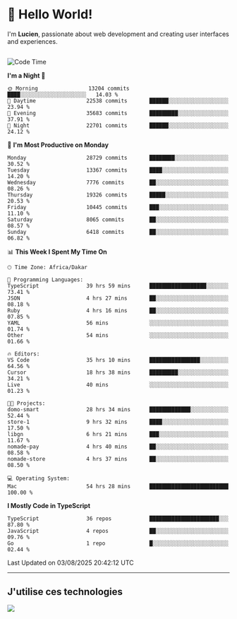 # 👋 Hello World!

I'm **Lucien**, passionate about web development and creating user interfaces and experiences.

##

<!--START_SECTION:waka-->
![Code Time](http://img.shields.io/badge/Code%20Time-3%2C574%20hrs%2055%20mins-blue)

**I'm a Night 🦉** 

```text
🌞 Morning                13204 commits       ████░░░░░░░░░░░░░░░░░░░░░   14.03 % 
🌆 Daytime                22538 commits       ██████░░░░░░░░░░░░░░░░░░░   23.94 % 
🌃 Evening                35683 commits       █████████░░░░░░░░░░░░░░░░   37.91 % 
🌙 Night                  22701 commits       ██████░░░░░░░░░░░░░░░░░░░   24.12 % 
```
📅 **I'm Most Productive on Monday** 

```text
Monday                   28729 commits       ████████░░░░░░░░░░░░░░░░░   30.52 % 
Tuesday                  13367 commits       ████░░░░░░░░░░░░░░░░░░░░░   14.20 % 
Wednesday                7776 commits        ██░░░░░░░░░░░░░░░░░░░░░░░   08.26 % 
Thursday                 19326 commits       █████░░░░░░░░░░░░░░░░░░░░   20.53 % 
Friday                   10445 commits       ███░░░░░░░░░░░░░░░░░░░░░░   11.10 % 
Saturday                 8065 commits        ██░░░░░░░░░░░░░░░░░░░░░░░   08.57 % 
Sunday                   6418 commits        ██░░░░░░░░░░░░░░░░░░░░░░░   06.82 % 
```


📊 **This Week I Spent My Time On** 

```text
🕑︎ Time Zone: Africa/Dakar

💬 Programming Languages: 
TypeScript               39 hrs 59 mins      ██████████████████░░░░░░░   73.41 % 
JSON                     4 hrs 27 mins       ██░░░░░░░░░░░░░░░░░░░░░░░   08.18 % 
Ruby                     4 hrs 16 mins       ██░░░░░░░░░░░░░░░░░░░░░░░   07.85 % 
YAML                     56 mins             ░░░░░░░░░░░░░░░░░░░░░░░░░   01.74 % 
Other                    54 mins             ░░░░░░░░░░░░░░░░░░░░░░░░░   01.66 % 

🔥 Editors: 
VS Code                  35 hrs 10 mins      ████████████████░░░░░░░░░   64.56 % 
Cursor                   18 hrs 38 mins      █████████░░░░░░░░░░░░░░░░   34.21 % 
Live                     40 mins             ░░░░░░░░░░░░░░░░░░░░░░░░░   01.23 % 

🐱‍💻 Projects: 
domo-smart               28 hrs 34 mins      █████████████░░░░░░░░░░░░   52.44 % 
store-1                  9 hrs 32 mins       ████░░░░░░░░░░░░░░░░░░░░░   17.50 % 
libgn                    6 hrs 21 mins       ███░░░░░░░░░░░░░░░░░░░░░░   11.67 % 
nomade-pay               4 hrs 40 mins       ██░░░░░░░░░░░░░░░░░░░░░░░   08.58 % 
nomade-store             4 hrs 37 mins       ██░░░░░░░░░░░░░░░░░░░░░░░   08.50 % 

💻 Operating System: 
Mac                      54 hrs 28 mins      █████████████████████████   100.00 % 
```

**I Mostly Code in TypeScript** 

```text
TypeScript               36 repos            ██████████████████████░░░   87.80 % 
JavaScript               4 repos             ██░░░░░░░░░░░░░░░░░░░░░░░   09.76 % 
Go                       1 repo              █░░░░░░░░░░░░░░░░░░░░░░░░   02.44 % 
```




 Last Updated on 03/08/2025 20:42:12 UTC
<!--END_SECTION:waka-->
---

## J'utilise ces technologies

<p align="left">
  <a href="https://skillicons.dev">
    <img src="https://skillicons.dev/icons?i=ts,js,go,ruby,css,scss,tailwind,react,vite,nextjs,docker,figma,ableton" />
  </a>
</p>

